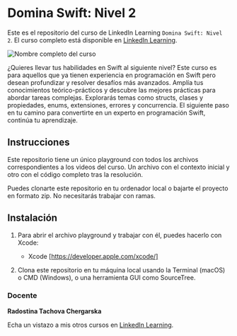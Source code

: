 # Domina Swift: Nivel 2

Este es el repositorio del curso de LinkedIn Learning `Domina Swift: Nivel 2`. El curso completo está disponible en [LinkedIn Learning][lil-course-url].

![Nombre completo del curso][lil-thumbnail-url] 

¿Quieres llevar tus habilidades en Swift al siguiente nivel? Este curso es para aquellos que ya tienen experiencia en programación en Swift pero desean profundizar y resolver desafíos más avanzados. Amplía tus conocimientos teórico-prácticos y descubre las mejores prácticas para abordar tareas complejas. Explorarás temas como structs, clases y propiedades, enums, extensiones, errores y concurrencia. El siguiente paso en tu camino para convertirte en un experto en programación Swift, continúa tu aprendizaje.

## Instrucciones

Este repositorio tiene un único playground con todos los archivos correspondientes a los videos del curso. Un archivo con el contexto inicial y otro con el código completo tras la resolución. 

Puedes clonarte este repositorio en tu ordenador local o bajarte el proyecto en formato zip. No necesitarás trabajar con ramas.


## Instalación

1. Para abrir el archivo playground y trabajar con él, puedes hacerlo con Xcode:
   - Xcode [https://developer.apple.com/xcode/]

2. Clona este repositorio en tu máquina local usando la Terminal (macOS) o CMD (Windows), o una herramienta GUI como SourceTree.

### Docente

**Radostina Tachova Chergarska**

Echa un vistazo a mis otros cursos en [LinkedIn Learning](https://www.linkedin.com/learning/instructors/radostina-tachova-chergarska).

[0]: # (Replace these placeholder URLs with actual course URLs)
[lil-course-url]: [https://www.linkedin.com](https://www.linkedin.com/learning/domina-swift-nivel-2/eleva-tu-dominio-en-swift)
[lil-thumbnail-url]: https://media.licdn.com/dms/image/D560DAQEAkUpVJKA2Cw/learning-public-crop_675_1200/0/1695362129457?e=2147483647&v=beta&t=8tfJGrb4GSAkkqAFLZzARfJYRNUhikmJXaLhDVzRQKg

[1]: # (End of ES-Instruction ###############################################################################################)
